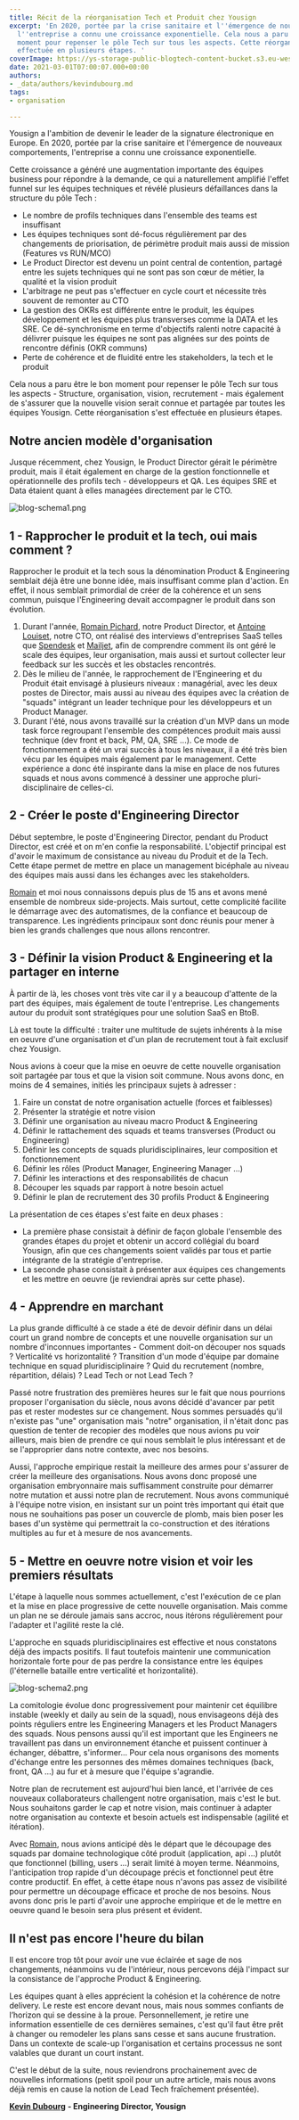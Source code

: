 ```yaml
---
title: Récit de la réorganisation Tech et Produit chez Yousign
excerpt: 'En 2020, portée par la crise sanitaire et l''émergence de nouveaux comportements,
  l''entreprise a connu une croissance exponentielle. Cela nous a paru comme le bon
  moment pour repenser le pôle Tech sur tous les aspects. Cette réorganisation s''est
  effectuée en plusieurs étapes. '
coverImage: https://ys-storage-public-blogtech-content-bucket.s3.eu-west-3.amazonaws.com/3-organization.jpg
date: 2021-03-01T07:00:07.000+00:00
authors:
- _data/authors/kevindubourg.md
tags:
- organisation

---
```

Yousign a l'ambition de devenir le leader de la signature électronique en Europe. En 2020, portée par la crise sanitaire et l'émergence de nouveaux comportements, l'entreprise a connu une croissance exponentielle.

Cette croissance a généré une augmentation importante des équipes business pour répondre à la demande, ce qui a naturellement amplifié l'effet funnel sur les équipes techniques et révélé plusieurs défaillances dans la structure du pôle Tech :

* Le nombre de profils techniques dans l'ensemble des teams est insuffisant
* Les équipes techniques sont dé-focus régulièrement par des changements de priorisation, de périmètre produit mais aussi de mission (Features vs RUN/MCO)
* Le Product Director est devenu un point central de contention, partagé entre les sujets techniques qui ne sont pas son cœur de métier, la qualité et la vision produit
* L'arbitrage ne peut pas s'effectuer en cycle court et nécessite très souvent de remonter au CTO
* La gestion des OKRs est différente entre le produit, les équipes développement et les équipes plus transverses comme la DATA et les SRE. Ce dé-synchronisme en terme d'objectifs ralenti notre capacité à délivrer puisque les équipes ne sont pas alignées sur des points de rencontre définis (OKR communs)
* Perte de cohérence et de fluidité entre les stakeholders, la tech et le produit

Cela nous a paru être le bon moment pour repenser le pôle Tech sur tous les aspects - Structure, organisation, vision, recrutement - mais également de s'assurer que la nouvelle vision serait connue et partagée par toutes les équipes Yousign. Cette réorganisation s'est effectuée en plusieurs étapes.

## Notre ancien modèle d'organisation

Jusque récemment, chez Yousign, le Product Director gérait le périmètre produit, mais il était également en charge de la gestion fonctionnelle et opérationnelle des profils tech - développeurs et QA. Les équipes SRE et Data étaient quant à elles managées directement par le CTO.

![blog-schema1.png](https://yousign.slite.com/api/files/AciiGS84\~q/blog-schema1.png "L'organisation Tech & Produit d'origine chez Yousign")

## 1 - Rapprocher le produit et la tech, oui mais comment ?

Rapprocher le produit et la tech sous la dénomination Product & Engineering semblait déjà être une bonne idée, mais insuffisant comme plan d'action. En effet, il nous semblait primordial de créer de la cohérence et un sens commun, puisque l'Engineering devait accompagner le produit dans son évolution.

1. Durant l'année, [Romain Pichard](https://www.linkedin.com/in/romainpichard/), notre Product Director, et [Antoine Louiset](https://www.linkedin.com/in/antoine-louiset-34b89a30/), notre CTO, ont réalisé des interviews d'entreprises SaaS telles que [Spendesk](https://www.spendesk.com) et [Mailjet](https://fr.mailjet.com/), afin de comprendre comment ils ont géré le scale des équipes, leur organisation, mais aussi et surtout collecter leur feedback sur les succès et les obstacles rencontrés.
2. Dès le milieu de l'année, le rapprochement de l'Engineering et du Produit était envisagé à plusieurs niveaux : managérial, avec les deux postes de Director, mais aussi au niveau des équipes avec la création de "squads" intégrant un leader technique pour les développeurs et un Product Manager.
3. Durant l'été, nous avons travaillé sur la création d'un MVP dans un mode task force regroupant l'ensemble des compétences produit mais aussi technique (dev front et back, PM, QA, SRE ...). Ce mode de fonctionnement a été un vrai succès à tous les niveaux, il a été très bien vécu par les équipes mais également par le management. Cette expérience a donc été inspirante dans la mise en place de nos futures squads et nous avons commencé à dessiner une approche pluri-disciplinaire de celles-ci.

## 2 - Créer le poste d'Engineering Director

Début septembre, le poste d'Engineering Director, pendant du Product Director, est créé et on m'en confie la responsabilité. L'objectif principal est d'avoir le maximum de consistance au niveau du Produit et de la Tech. Cette étape permet de mettre en place un management bicéphale au niveau des équipes mais aussi dans les échanges avec les stakeholders.

[Romain](https://www.linkedin.com/in/romainpichard/) et moi nous connaissons depuis plus de 15 ans et avons mené ensemble de nombreux side-projects. Mais surtout, cette complicité facilite le démarrage avec des automatismes, de la confiance et beaucoup de transparence. Les ingrédients principaux sont donc réunis pour mener à bien les grands challenges que nous allons rencontrer.

## 3 - Définir la vision Product & Engineering et la partager en interne

À partir de là, les choses vont très vite car il y a beaucoup d'attente de la part des équipes, mais également de toute l'entreprise. Les changements autour du produit sont stratégiques pour une solution SaaS en BtoB.

Là est toute la difficulté : traiter une multitude de sujets inhérents à la mise en oeuvre d'une organisation et d'un plan de recrutement tout à fait exclusif chez Yousign.

Nous avions à coeur que la mise en oeuvre de cette nouvelle organisation soit partagée par tous et que la vision soit commune. Nous avons donc, en moins de 4 semaines, initiés les principaux sujets à adresser :

1. Faire un constat de notre organisation actuelle (forces et faiblesses)
2. Présenter la stratégie et notre vision
3. Définir une organisation au niveau macro Product & Engineering
4. Définir le rattachement des squads et teams transverses (Product ou Engineering)
5. Définir les concepts de squads pluridisciplinaires, leur composition et fonctionnement
6. Définir les rôles (Product Manager, Engineering Manager ...)
7. Définir les interactions et des responsabilités de chacun
8. Découper les squads par rapport à notre besoin actuel
9. Définir le plan de recrutement des 30 profils Product & Engineering

La présentation de ces étapes s'est faite en deux phases :

* La première phase consistait à définir de façon globale l'ensemble des grandes étapes du projet et obtenir un accord collégial du board Yousign, afin que ces changements soient validés par tous et partie intégrante de la stratégie d'entreprise.
* La seconde phase consistait à présenter aux équipes ces changements et les mettre en oeuvre (je reviendrai après sur cette phase).

## 4 - Apprendre en marchant

La plus grande difficulté à ce stade a été de devoir définir dans un délai court un grand nombre de concepts et une nouvelle organisation sur un nombre d'inconnues importantes - Comment doit-on découper nos squads ? Verticalité vs horizontalité ? Transition d'un mode d'équipe par domaine technique en squad pluridisciplinaire ? Quid du recrutement (nombre, répartition, délais) ? Lead Tech or not Lead Tech ?

Passé notre frustration des premières heures sur le fait que nous pourrions proposer l'organisation du siècle, nous avons décidé d'avancer par petit pas et rester modestes sur ce changement. Nous sommes persuadés qu'il n'existe pas "une" organisation mais "notre" organisation, il n'était donc pas question de tenter de recopier des modèles que nous avions pu voir ailleurs, mais bien de prendre ce qui nous semblait le plus intéressant et de se l'approprier dans notre contexte, avec nos besoins.

Aussi, l'approche empirique restait la meilleure des armes pour s'assurer de créer la meilleure des organisations. Nous avons donc proposé une organisation embryonnaire mais suffisamment construite pour démarrer notre mutation et aussi notre plan de recrutement. Nous avons communiqué à l'équipe notre vision, en insistant sur un point très important qui était que nous ne souhaitions pas poser un couvercle de plomb, mais bien poser les bases d'un système qui permettrait la co-construction et des itérations multiples au fur et à mesure de nos avancements.

## 5 - Mettre en oeuvre notre vision et voir les premiers résultats

L'étape à laquelle nous sommes actuellement, c'est l'exécution de ce plan et la mise en place progressive de cette nouvelle organisation. Mais comme un plan ne se déroule jamais sans accroc, nous itérons régulièrement pour l'adapter et l'agilité reste la clé.

L'approche en squads pluridisciplinaires est effective et nous constatons déjà des impacts positifs. Il faut toutefois maintenir une communication horizontale forte pour de pas perdre la consistance entre les équipes (l'éternelle bataille entre verticalité et horizontalité).

![blog-schema2.png](https://yousign.slite.com/api/files/k_fKmhlooy/blog-schema2.png "La nouvelle organisation Engineering & Product de Yousign")

La comitologie évolue donc progressivement pour maintenir cet équilibre instable (weekly et daily au sein de la squad), nous envisageons déjà des points réguliers entre les Engineering Managers et les Product Managers des squads. Nous pensons aussi qu'il est important que les Engineers ne travaillent pas dans un environnement étanche et puissent continuer à échanger, débattre, s'informer... Pour cela nous organisons des moments d'échange entre les personnes des mêmes domaines techniques (back, front, QA ...) au fur et à mesure que l'équipe s'agrandie.

Notre plan de recrutement est aujourd'hui bien lancé, et l'arrivée de ces nouveaux collaborateurs challengent notre organisation, mais c'est le but. Nous souhaitons garder le cap et notre vision, mais continuer à adapter notre organisation au contexte et besoin actuels est indispensable (agilité et itération).

Avec [Romain](https://www.linkedin.com/in/romainpichard/), nous avions anticipé dès le départ que le découpage des squads par domaine technologique côté produit (application, api ...) plutôt que fonctionnel (billing, users ...) serait limité à moyen terme. Néanmoins, l'anticipation trop rapide d'un découpage précis et fonctionnel peut être contre productif. En effet, à cette étape nous n'avons pas assez de visibilité pour permettre un découpage efficace et proche de nos besoins. Nous avons donc pris le parti d'avoir une approche empirique et de le mettre en oeuvre quand le besoin sera plus présent et évident.

## Il n'est pas encore l'heure du bilan

Il est encore trop tôt pour avoir une vue éclairée et sage de nos changements, néanmoins vu de l'intérieur, nous percevons déjà l'impact sur la consistance de l'approche Product & Engineering.

Les équipes quant à elles apprécient la cohésion et la cohérence de notre delivery. Le reste est encore devant nous, mais nous sommes confiants de l’horizon qui se dessine à la proue. Personnellement, je retire une information essentielle de ces dernières semaines, c'est qu'il faut être prêt à changer ou remodeler les plans sans cesse et sans aucune frustration. Dans un contexte de scale-up l'organisation et certains processus ne sont valables que durant un court instant.

C'est le début de la suite, nous reviendrons prochainement avec de nouvelles informations (petit spoil pour un autre article, mais nous avons déjà remis en cause la notion de Lead Tech fraîchement présentée).

[**Kevin Dubourg**](https://www.linkedin.com/in/kevin-dubourg-586351146/) **- Engineering Director, Yousign**